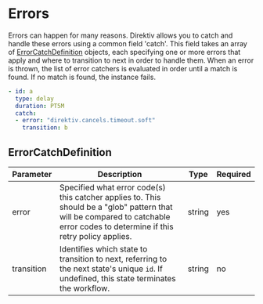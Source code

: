 # Errors

Errors can happen for many reasons. Direktiv allows you to catch and handle these errors using a common field 'catch'. This field takes an array of [ErrorCatchDefinition](#ErrorCatchDefinition) objects, each specifying one or more errors that apply and where to transition to next in order to handle them. When an error is thrown, the list of error catchers is evaluated in order until a match is found. If no match is found, the instance fails. 

```yaml
- id: a
  type: delay
  duration: PT5M
  catch: 
  - error: "direktiv.cancels.timeout.soft"
    transition: b
```

## ErrorCatchDefinition

| Parameter | Description | Type | Required |
| --- | --- | --- | --- |
| error | Specified what error code(s) this catcher applies to. This should be a "glob" pattern that will be compared to catchable error codes to determine if this retry policy applies. | string | yes |
| transition | Identifies which state to transition to next, referring to the next state's unique `id`. If undefined, this state terminates the workflow. | string | no |

